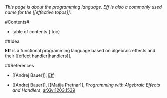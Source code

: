 *This page is about the programming language.  $Eff$ is also a commonly used name for the [[effective topos]].*

#Contents#
* table of contents
{:toc}

##Idea

**Eff** is a functional programming language based on algebraic effects and their [[effect handler|handlers]].

##References

* [[Andrej Bauer]], [Eff](http://math.andrej.com/eff/)

* [[Andrej Bauer]], [[Matija Pretnar]], _Programming with Algebraic Effects and Handlers_, [arXiv:1203.1539](https://arxiv.org/abs/1203.1539)
